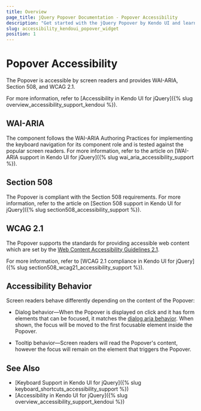 ```yaml
---
title: Overview
page_title: jQuery Popover Documentation - Popover Accessibility
description: "Get started with the jQuery Popover by Kendo UI and learn about its accessibility support for WAI-ARIA, Section 508, and WCAG 2.1."
slug: accessibility_kendoui_popover_widget
position: 1
---
```


# Popover Accessibility

The Popover is accessible by screen readers and provides WAI-ARIA, Section 508, and WCAG 2.1.

For more information, refer to [Accessibility in Kendo UI for jQuery]({% slug overview_accessibility_support_kendoui %}).

## WAI-ARIA

The component follows the WAI-ARIA Authoring Practices for implementing the keyboard navigation for its component role and is tested against the popular screen readers. For more information, refer to the article on [WAI-ARIA support in Kendo UI for jQuery]({% slug wai_aria_accessibility_support %}).

## Section 508

The Popover is compliant with the Section 508 requirements. For more information, refer to the article on [Section 508 support in Kendo UI for jQuery]({% slug section508_accessibility_support %}).

## WCAG 2.1

The Popover supports the standards for providing accessible web content which are set by the [Web Content Accessibility Guidelines 2.1](https://www.w3.org/TR/WCAG/).

For more information, refer to [WCAG 2.1 compliance in Kendo UI for jQuery]({% slug section508_wcag21_accessibility_support %}).

## Accessibility Behavior

Screen readers behave differently depending on the content of the Popover:

* Dialog behavior—When the Popover is displayed on click and it has form elements that can be focused, it matches the [dialog aria behavior](https://www.w3.org/TR/wai-aria-practices-1.2/#dialog_modal).
When shown, the focus will be moved to the first focusable element inside the Popover.

* Tooltip behavior—Screen readers will read the Popover's content, however the focus will remain on the element that triggers the Popover.

## See Also

* [Keyboard Support in Kendo UI for jQuery]({% slug keyboard_shortcuts_accessibility_support %})
* [Accessibility in Kendo UI for jQuery]({% slug overview_accessibility_support_kendoui %})

